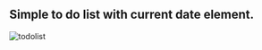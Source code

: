 Simple to do list with current date element.
------
![todolist](https://github.com/MJanuszek/to-do-list/assets/82171710/0d5f95b4-194a-4bf6-8742-2255899c8f19)

